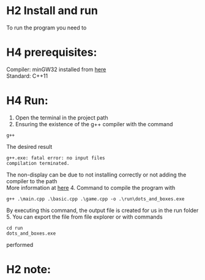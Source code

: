 # H2 Install and run
To run the program you need to 
# H4 prerequisites:
Compiler: minGW32 installed from [here](https://sourceforge.net/projects/mingw-w64/) <br>
Standard: C++11

# H4 Run:
1. Open the terminal in the project path
2. Ensuring the existence of the g++ compiler with the command
```terminal
g++
```
The desired result
```terminal
g++.exe: fatal error: no input files
compilation terminated.
```
The non-display can be due to not installing correctly or not adding the compiler to the path<br>
More information at [here](https://code.visualstudio.com/docs/cpp/config-mingw)
4. Command to compile the program with
```terminal
g++ .\main.cpp .\basic.cpp .\game.cpp -o .\run\dots_and_boxes.exe
```
By executing this command, the output file is created for us in the run folder
5. You can export the file from file explorer or with commands
```terminal
cd run
dots_and_boxes.exe
```
performed

# H2 note:
[^1]: This project is related to the programming course of IUST University, 7/8/2024
